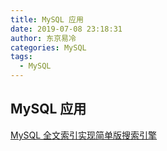 ```yaml
---
title: MySQL 应用
date: 2019-07-08 23:18:31
author: 东京易冷
categories: MySQL
tags:
  - MySQL
---
```


## MySQL 应用

[MySQL 全文索引实现简单版搜索引擎](https://www.cnblogs.com/YangJiaXin/p/11153579.html)
